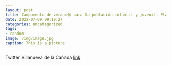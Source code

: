 ```yaml
---
layout: post
title: Campamento de verano😎 para la población infantil y juvenil. Plazo de inscripción abierto. Más información en👉httpst.coEbrKi...
date: 2022-07-09 09:19:27
categories: uncategorized
tags:
- random
image: /img/image.jpg
caption: This is a picture
---
```

Twitter Villanueva de la Cañada [link](https://twitter.com/AytoVDLCanada/status/1545365094598598656)
